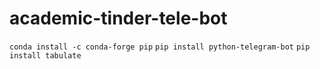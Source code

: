 # academic-tinder-tele-bot

`conda install -c conda-forge pip`
`pip install python-telegram-bot`
`pip install tabulate`